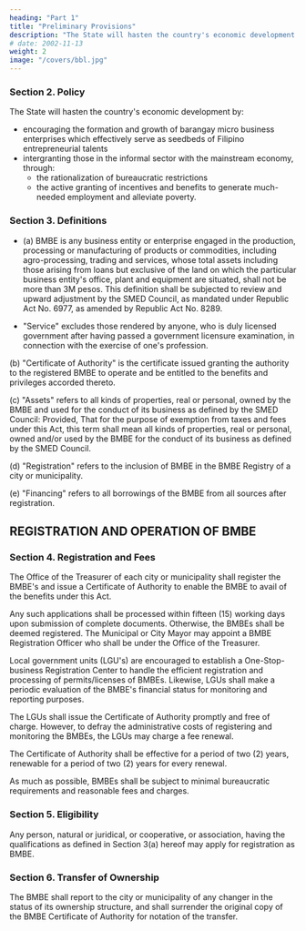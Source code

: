 ```yaml
---
heading: "Part 1"
title: "Preliminary Provisions"
description: "The State will hasten the country's economic development by encouraging the formation and growth of barangay micro business enterprises which effectively serve as seedbeds of Filipino entrepreneurial talents"
# date: 2002-11-13
weight: 2
image: "/covers/bbl.jpg"
---
```



<!-- Twelfth Congress

Second Regular Session

Begun and held in Metro Manila, on Monday, the twenty-second day of July, two thousand two. -->

<!-- November 13, 2002 -->


<!-- Section 1. Short Title – This Act shall be known as the "Barangay Micro Business Enterprises (BMBE's) Act of 2002." -->

### Section 2. Policy

The State will hasten the country's economic development by:
- encouraging the formation and growth of barangay micro business enterprises which effectively serve as seedbeds of Filipino entrepreneurial talents
- intergranting those in the informal sector with the mainstream economy, through:
  - the rationalization of bureaucratic restrictions
  - the active granting of incentives and benefits to generate much-needed employment and alleviate poverty.



### Section 3. Definitions

- (a) BMBE is any business entity or enterprise engaged in the production, processing or manufacturing of products or commodities, including agro-processing, trading and services, whose total assets including those arising from loans but exclusive of the land on which the particular business entity's office, plant and equipment are situated, shall not be more than 3M pesos. This definition shall be subjected to review and upward adjustment by the SMED Council, as mandated under Republic Act No. 6977, as amended by Republic Act No. 8289.

- "Service" excludes those rendered by anyone, who is duly licensed government after having passed a government licensure examination, in connection with the exercise of one's profession.

(b) "Certificate of Authority" is the certificate issued granting the authority to the registered BMBE to operate and be entitled to the benefits and privileges accorded thereto.

(c) "Assets" refers to all kinds of properties, real or personal, owned by the BMBE and used for the conduct of its business as defined by the SMED Council: Provided, That for the purpose of exemption from taxes and fees under this Act, this term shall mean all kinds of properties, real or personal, owned and/or used by the BMBE for the conduct of its business as defined by the SMED Council.

(d) "Registration" refers to the inclusion of BMBE in the BMBE Registry of a city or municipality.

(e) "Financing" refers to all borrowings of the BMBE from all sources after registration.


## REGISTRATION AND OPERATION OF BMBE

### Section 4. Registration and Fees

The Office of the Treasurer of each city or municipality shall register the BMBE's and issue a Certificate of Authority to enable the BMBE to avail of the benefits under this Act. 

Any such applications shall be processed within fifteen (15) working days upon submission of complete documents. Otherwise, the BMBEs shall be deemed registered. The Municipal or City Mayor may appoint a BMBE Registration Officer who shall be under the Office of the Treasurer. 

Local government units (LGU's) are encouraged to establish a One-Stop-business Registration Center to handle the efficient registration and processing of permits/licenses of BMBEs. Likewise, LGUs shall make a periodic evaluation of the BMBE's financial status for monitoring and reporting purposes.

The LGUs shall issue the Certificate of Authority promptly and free of charge. However, to defray the administrative costs of registering and monitoring the BMBEs, the LGUs may charge a fee renewal.

The Certificate of Authority shall be effective for a period of two (2) years, renewable for a period of two (2) years for every renewal.

As much as possible, BMBEs shall be subject to minimal bureaucratic requirements and reasonable fees and charges.


### Section 5. Eligibility

Any person, natural or juridical, or cooperative, or association, having the qualifications as defined in Section 3(a) hereof may apply for registration as BMBE.


### Section 6. Transfer of Ownership

The BMBE shall report to the city or municipality of any changer in the status of its ownership structure, and shall surrender the original copy of the BMBE Certificate of Authority for notation of the transfer.

